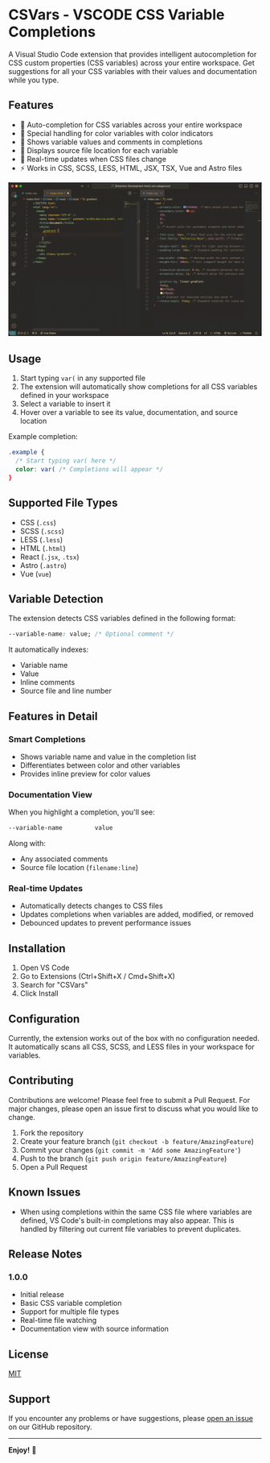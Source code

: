 # CSVars - VSCODE CSS Variable Completions

A Visual Studio Code extension that provides intelligent autocompletion for CSS custom properties (CSS variables) across your entire workspace. Get suggestions for all your CSS variables with their values and documentation while you type.

## Features

- 🎨 Auto-completion for CSS variables across your entire workspace
- 🌈 Special handling for color variables with color indicators
- 📝 Shows variable values and comments in completions
- 📍 Displays source file location for each variable
- 🔄 Real-time updates when CSS files change
- ⚡ Works in CSS, SCSS, LESS, HTML, JSX, TSX, Vue and Astro files

![CSVars Demo](./src/assets/csvars_0.gif)

## Usage

1. Start typing `var(` in any supported file
2. The extension will automatically show completions for all CSS variables defined in your workspace
3. Select a variable to insert it
4. Hover over a variable to see its value, documentation, and source location

Example completion:

```css
.example {
  /* Start typing var( here */
  color: var( /* Completions will appear */
}
```

## Supported File Types

- CSS (`.css`)
- SCSS (`.scss`)
- LESS (`.less`)
- HTML (`.html`)
- React (`.jsx`, `.tsx`)
- Astro (`.astro`)
- Vue (`vue`)

## Variable Detection

The extension detects CSS variables defined in the following format:

```css
--variable-name: value; /* Optional comment */
```

It automatically indexes:

- Variable name
- Value
- Inline comments
- Source file and line number

## Features in Detail

### Smart Completions

- Shows variable name and value in the completion list
- Differentiates between color and other variables
- Provides inline preview for color values

### Documentation View

When you highlight a completion, you'll see:

```css
--variable-name         value
```

Along with:

- Any associated comments
- Source file location (`filename:line`)

### Real-time Updates

- Automatically detects changes to CSS files
- Updates completions when variables are added, modified, or removed
- Debounced updates to prevent performance issues

## Installation

1. Open VS Code
2. Go to Extensions (Ctrl+Shift+X / Cmd+Shift+X)
3. Search for "CSVars"
4. Click Install

## Configuration

Currently, the extension works out of the box with no configuration needed. It automatically scans all CSS, SCSS, and LESS files in your workspace for variables.

## Contributing

Contributions are welcome! Please feel free to submit a Pull Request. For major changes, please open an issue first to discuss what you would like to change.

1. Fork the repository
2. Create your feature branch (`git checkout -b feature/AmazingFeature`)
3. Commit your changes (`git commit -m 'Add some AmazingFeature'`)
4. Push to the branch (`git push origin feature/AmazingFeature`)
5. Open a Pull Request

## Known Issues

- When using completions within the same CSS file where variables are defined, VS Code's built-in completions may also appear. This is handled by filtering out current file variables to prevent duplicates.

## Release Notes

### 1.0.0

- Initial release
- Basic CSS variable completion
- Support for multiple file types
- Real-time file watching
- Documentation view with source information

## License

[MIT](LICENSE)

## Support

If you encounter any problems or have suggestions, please [open an issue](link-to-your-repo/issues) on our GitHub repository.

---

**Enjoy!** 🎨
